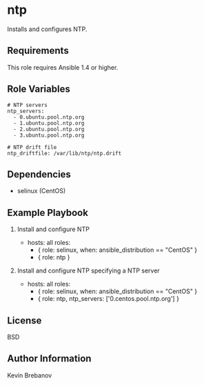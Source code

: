 ntp
===

Installs and configures NTP.

Requirements
------------

This role requires Ansible 1.4 or higher.

Role Variables
--------------

    # NTP servers
    ntp_servers:
      - 0.ubuntu.pool.ntp.org
      - 1.ubuntu.pool.ntp.org
      - 2.ubuntu.pool.ntp.org
      - 3.ubuntu.pool.ntp.org

    # NTP drift file
    ntp_driftfile: /var/lib/ntp/ntp.drift

Dependencies
------------

- selinux (CentOS)

Example Playbook
----------------

1) Install and configure NTP

    - hosts: all
      roles:
         - { role: selinux, when: ansible_distribution == "CentOS" }
         - { role: ntp }

2) Install and configure NTP specifying a NTP server

    - hosts: all
      roles:
         - { role: selinux, when: ansible_distribution == "CentOS" }
         - { role: ntp, ntp_servers: ['0.centos.pool.ntp.org'] }

License
-------

BSD

Author Information
------------------

Kevin Brebanov
